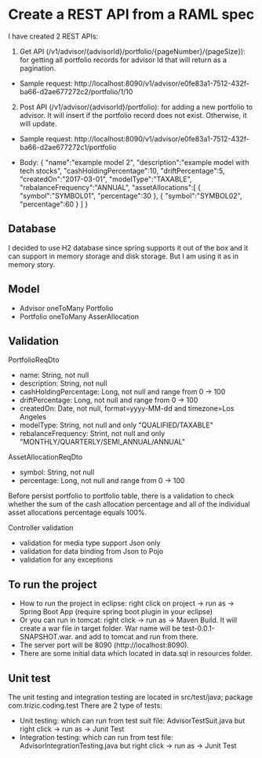 # Create a REST API from a RAML spec
I have created 2 REST APIs:
1. Get API (/v1/advisor/{advisorId}/portfolio/{pageNumber}/{pageSize}): for getting all portfolio records for advisor Id that will return as a pagination.
- Sample request:
http://localhost:8090/v1/advisor/e0fe83a1-7512-432f-ba66-d2ae677272c2/portfolio/1/10

2. Post API (/v1/advisor/{advisorId}/portfolio): for adding a new portfolio to advisor. It will insert if the portfolio record does not exist. Otherwise, it will update.
- Sample request:
http://localhost:8090/v1/advisor/e0fe83a1-7512-432f-ba66-d2ae677272c1/portfolio

- Body:
{
   "name":"example model 2",
   "description":"example model with tech stocks",
   "cashHoldingPercentage":10,
   "driftPercentage":5,
   "createdOn":"2017-03-01",
   "modelType":"TAXABLE",
   "rebalanceFrequency":"ANNUAL",
   "assetAllocations":[
      {
         "symbol":"SYMBOL01",
         "percentage":30
      },
      {
         "symbol":"SYMBOL02",
         "percentage":60
      }
   ]
}

## Database
I decided to use H2 database since spring supports it out of the box and it can support in memory storage and disk storage.
But I am using it as in memory story.

## Model
- Advisor oneToMany Portfolio
- Portfolio oneToMany AsserAllocation

## Validation

PortfolioReqDto
- name: String, not null
- description: String, not null
- cashHoldingPercentage: Long, not null and range from 0 -> 100
- driftPercentage: Long, not null and range from 0 -> 100
- createdOn: Date, not null, format=yyyy-MM-dd and timezone=Los Angeles
- modelType: String, not null and only "QUALIFIED/TAXABLE"
- rebalanceFrequency: Strint, not null and only "MONTHLY/QUARTERLY/SEMI_ANNUAL/ANNUAL"

AssetAllocationReqDto
- symbol: String, not null
- percentage: Long, not null and range from 0 -> 100

Before persist portfolio to portfolio table, there is a validation to check whether the sum of the cash allocation percentage and all of the individual asset allocations percentage equals 100%.

Controller validation
- validation for media type support Json only
- validation for data binding from Json to Pojo
- validation for any exceptions

## To run the project
- How to run the project in eclipse: right click on project -> run as -> Spring Boot App (require spring boot plugin in your eclipse)
- Or you can run in tomcat: right click -> run as -> Maven Build. It will create a war file in target folder. War name will be test-0.0.1-SNAPSHOT.war. and add to tomcat and run from there.
- The server port will be 8090 (http://localhost:8090).
- There are some initial data which located in data.sql in resources folder.

## Unit test
The unit testing and integration testing are located in src/test/java; package com.trizic.coding.test
There are 2 type of tests:
- Unit testing: which can run from test suit file: AdvisorTestSuit.java but right click -> run as -> Junit Test
- Integration testing: which can run from test file: AdvisorIntegrationTesting.java but right click -> run as -> Junit Test
